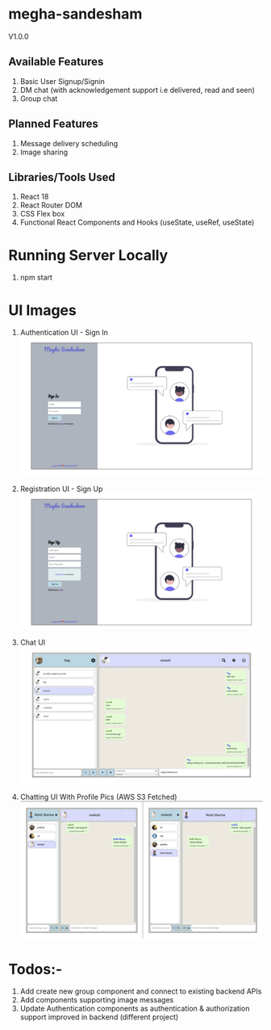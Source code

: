 # megha-sandesham
V1.0.0

## Available Features
1. Basic User Signup/Signin
2. DM chat (with acknowledgement support i.e delivered, read and seen)
3. Group chat


## Planned Features
1. Message delivery scheduling
2. Image sharing

## Libraries/Tools Used
1. React 18
2. React Router DOM
3. CSS Flex box
4. Functional React Components and Hooks (useState, useRef, useState)

# Running Server Locally
1. npm start

# UI Images

1. Authentication UI - Sign In
![AuthenticationUI](https://github.com/ashishsv029/megha-sandesham-frontend/blob/master/public/UI-Images/meghasandesham-ui-1.png)

2. Registration UI - Sign Up
![RegistrationUI](https://github.com/ashishsv029/megha-sandesham-frontend/blob/master/public/UI-Images/meghasandesham-ui-4.png)

3. Chat UI
![ChatUI](https://github.com/ashishsv029/megha-sandesham-frontend/blob/master/public/UI-Images/meghasandesham-ui-2.png)

4. Chatting UI With Profile Pics (AWS S3 Fetched)
![ChattingUIWithProfilePics](https://github.com/ashishsv029/megha-sandesham-frontend/blob/master/public/UI-Images/meghasandesham-ui-3.png)

# Todos:-

1. Add create new group component and connect to existing backend APIs
2. Add components supporting image messages
3. Update Authentication components as authentication & authorization support improved in backend (different project)